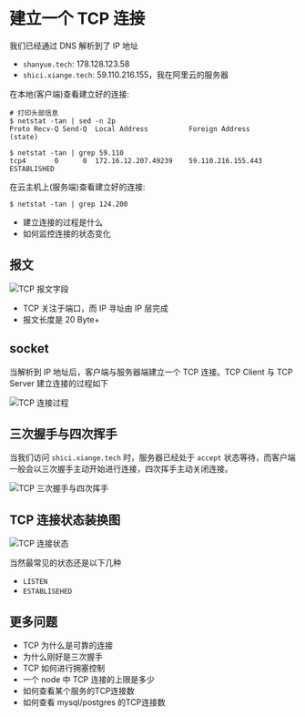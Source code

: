 # 建立一个 TCP 连接

我们已经通过 DNS 解析到了 IP 地址

+ `shanyue.tech`: 178.128.123.58
+ `shici.xiange.tech`: 59.110.216.155，我在阿里云的服务器

在本地(客户端)查看建立好的连接:

```shell
# 打印头部信息
$ netstat -tan | sed -n 2p
Proto Recv-Q Send-Q  Local Address          Foreign Address        (state)

$ netstat -tan | grep 59.110
tcp4       0      0  172.16.12.207.49239    59.110.216.155.443     ESTABLISHED
```

在云主机上(服务端)查看建立好的连接:

```shell
$ netstat -tan | grep 124.200
```

+ 建立连接的过程是什么
+ 如何监控连接的状态变化

## 报文

![TCP 报文字段]()

+ TCP 关注于端口，而 IP 寻址由 IP 层完成
+ 报文长度是 20 Byte+

## socket

当解析到 IP 地址后，客户端与服务器端建立一个 TCP 连接。TCP Client 与 TCP Server 建立连接的过程如下

![TCP 连接过程]()

## 三次握手与四次挥手

当我们访问 `shici.xiange.tech` 时，服务器已经处于 `accept` 状态等待，而客户端一般会以三次握手主动开始进行连接，四次挥手主动关闭连接。

![TCP 三次握手与四次挥手]()

## TCP 连接状态装换图

![TCP 连接状态]()

当然最常见的状态还是以下几种

+ `LISTEN`
+ `ESTABLISEHED`

## 更多问题

+ TCP 为什么是可靠的连接
+ 为什么刚好是三次握手
+ TCP 如何进行拥塞控制
+ 一个 node 中 TCP 连接的上限是多少
+ 如何查看某个服务的TCP连接数
+ 如何查看 mysql/postgres 的TCP连接数
